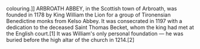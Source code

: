 colouring.]] ARBROATH ABBEY, in the Scottish town of Arbroath, was founded in 1178 by King William the Lion for a group of Tironensian Benedictine monks from Kelso Abbey. It was consecrated in 1197 with a dedication to the deceased Saint Thomas Becket, whom the king had met at the English court.[1] It was William's only personal foundation — he was buried before the high altar of the church in 1214.[2]
